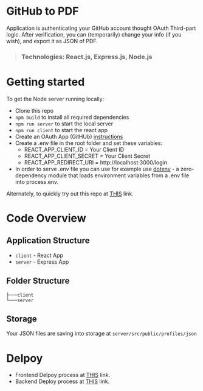 # GitHub to PDF

Application is authenticating your GitHub account thought OAuth Third-part logic. After verification, you can (temporarily) change your info (if you wish), and export it as JSON of PDF.

> ### Technologies: React.js, Express.js, Node.js

# Getting started

To get the Node server running locally:

-  Clone this repo
-  `npm build` to install all required dependencies
-  `npm run server` to start the local server
-  `npm run client` to start the react app
-  Create an OAuth App (GitHUb) [instructions](https://docs.github.com/en/developers/apps/creating-an-oauth-app)
-  Create a .env file in the root folder and set these variables:
   -  REACT_APP_CLIENT_ID = Your Client ID
   -  REACT_APP_CLIENT_SECRET = Your Client Secret
   -  REACT_APP_REDIRECT_URI = http://localhost:3000/login
-  In order to serve .env file you can use for example use [dotenv](https://www.npmjs.com/package/dotenv) - a zero-dependency module that loads environment variables from a .env file into process.env.

Alternately, to quickly try out this repo at [THIS](https://github-to-pdf.netlify.app/) link.

# Code Overview

## Application Structure

-  `client` - React App
-  `server` - Express App

## Folder Structure

```
├───client
└───server
```

## Storage

Your JSON files are saving into storage at `server/src/public/profiles/json`

# Delpoy

-  Frontend Delpoy process at [THIS](https://github.com/alenvlahovljak/github-to-pdf/blob/master/client/README.md#deploy) link.
-  Backend Deploy process at [THIS](https://github.com/alenvlahovljak/github-to-pdf/blob/master/server/README.md#deploy) link.

